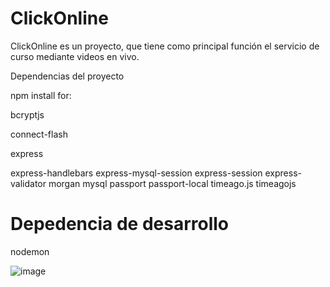 # ClickOnline

ClickOnline es un proyecto, que tiene como principal función el servicio de curso mediante videos en vivo.

Dependencias del proyecto

npm install for:

bcryptjs

connect-flash

express

express-handlebars
express-mysql-session
express-session
express-validator
morgan
mysql
passport
passport-local
timeago.js
timeagojs

# Depedencia de desarrollo 
nodemon

![image](https://user-images.githubusercontent.com/62088439/110568508-ba50fc80-8118-11eb-8e3f-29a32e2a4944.png)
